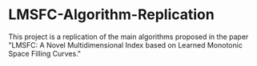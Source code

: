 # LMSFC-Algorithm-Replication
This project is a replication of the main algorithms proposed in the paper "LMSFC: A Novel Multidimensional Index based on Learned Monotonic Space Filling Curves."
